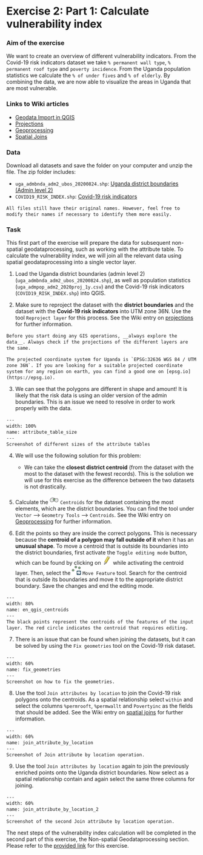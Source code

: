 # Exercise 2: Part 1: Calculate vulnerability index

### Aim of the exercise
We want to create an overview of different vulnerability indicators. From the Covid-19 risk indicators dataset we take `% permanent wall type`, `% permanent roof type` and `poverty incidence`. From the Uganda population statistics we calculate the `% of under fives` and `% of elderly`. By combining the data, we are now able to visualize the areas in Uganda that are most vulnerable.

### Links to Wiki articles
* [Geodata Import in QGIS](https://giscience.github.io/gis-training-resource-center/content/Wiki/en_qgis_import_geodata_wiki.html)
* [Projections](https://giscience.github.io/gis-training-resource-center/content/Wiki/en_qgis_projections_wiki.html)
* [Geoprocessing](https://giscience.github.io/gis-training-resource-center/content/Wiki/en_qgis_geoprocessing_wiki.html)
* [Spatial Joins](https://giscience.github.io/gis-training-resource-center/content/Wiki/en_qgis_spatial_joins_wiki.html)

### Data
Download all datasets and save the folder on your computer and unzip the file. The zip folder includes:
- `uga_admbnda_adm2_ubos_20200824.shp`: [Uganda district boundaries (Admin level 2)](https://data.humdata.org/dataset/cod-ab-uga)
- `COVID19_RISK_INDEX.shp`: [Covid-19 risk indicators](https://data.humdata.org/dataset/covid19_risk_index)


```{Hint}
All files still have their original names. However, feel free to modify their names if necessary to identify them more easily.
```

### Task
This first part of the exercise will prepare the data for subsequent non-spatial geodataprocessing, such as working with the attribute table. To calculate the vulnerability index, we will join all the relevant data using spatial geodataprocessing into a single vector layer.

1. Load the Uganda district boundaries (admin level 2) (`uga_admbnda_adm2_ubos_20200824.shp`), as well as population statistics (`uga_admpop_adm2_2020proj_1y.csv`) and the Covid-19 risk indicators (`COVID19_RISK_INDEX.shp`) into QGIS.

2. Make sure to reproject the dataset with the __district boundaries__ and the dataset with the __Covid-19 risk indicators__ into UTM zone 36N. Use the tool `Reproject layer` for this process. See the Wiki entry on [projections](https://giscience.github.io/gis-training-resource-center/content/Wiki/en_qgis_projections_wiki.html) for further information.

```{Attention}
Before you start doing any GIS operations, __always explore the data__. Always check if the projections of the different layers are the same.
```

```{Hint}
The projected coordinate system for Uganda is `EPSG:32636 WGS 84 / UTM zone 36N`. If you are looking for a suitable projected coordinate system for any region on earth, you can find a good one on [epsg.io](https://epsg.io).
```

3. We can see that the polygons are different in shape and amount! It is likely that the risk data is using an older version of the admin boundaries. This is an issue we need to resolve in order to work properly with the data.

```{figure} /fig/en_ex3_1_attribute_table_size.png
---
width: 100%
name: attribute_table_size
---
Screenshot of different sizes of the attribute tables
```

4. We will use the following solution for this problem:
    - We can take the __closest district centroid__ (from the dataset with the most to the dataset with the fewest records). This is the solution we will use for this exercise as the difference between the two datasets is not drastically.

5. Calculate the ![](/fig/mAlgorithmCentroids.png) `Centroids` for the dataset containing the most elements, which are the district boundaries. You can find the tool under `Vector` --> `Geometry Tools` --> `Centroids`. See the Wiki entry on [Geoprocessing](https://giscience.github.io/gis-training-resource-center/content/Wiki/en_qgis_geoprocessing_wiki.html) for further information.

6. Edit the points so they are inside the correct polygons. This is necessary because the __centroid of a polygon may fall outside of it__ when it has an __unusual shape__. To move a centroid that is outside its boundaries into the district boundaries, first activate the `Toggle editing mode` button, which can be found by clicking on ![](/fig/mActionToggleEditing.png) while activating the centroid layer. Then, select the ![](/fig/mActionMoveFeaturePoint.png) `Move Feature` tool. Search for the centroid that is outside its boundaries and move it to the appropriate district boundary. Save the changes and end the editing mode.

```{figure} /fig/en_centroids_screenshot_red.png
---
width: 80%
name: en_qgis_centroids
---
The black points represent the centroids of the features of the input layer. The red circle indicates the centroid that requires editing.
```

7. There is an issue that can be found when joining the datasets, but it can be solved by using the `Fix geometries` tool on the Covid-19 risk dataset.

```{figure} /fig/en_ex3_1_fix_geometries.PNG
---
width: 60%
name: fix_geometries
---
Screenshot on how to fix the geometries.
```

8. Use the tool `Join attributes by location` to join the Covid-19 risk polygons onto the centroids. As a spatial relationship select `within` and select the columns `%permrooft`, `%permwallt` and `Povertyinc` as the fields that should be added. See the Wiki entry on [spatial joins](https://giscience.github.io/gis-training-resource-center/content/Wiki/en_qgis_spatial_joins_wiki.html) for further information.

```{figure} /fig/en_ex3_1_join_attribute_location_1.PNG
---
width: 60%
name: join_attribute_by_location
---
Screenshot of Join attribute by location operation.
```

9. Use the tool `Join attributes by location` again to join the previously enriched points onto the Uganda district boundaries. Now select as a spatial relationship contain and again select the same three columns for joining.

```{figure} /fig/en_ex3_1_join_attribute_location_2.PNG
---
width: 60%
name: join_attribute_by_location_2
---
Screenshot of the second Join attribute by location operation.
```

The next steps of the vulnerability index calculation will be completed in the second part of this exercise, the Non-spatial Geodataprocessing section. Please refer to the [provided link](/content/Modul_5/en_qgis_non_spatial_tools_ex2.md) for this exercise.